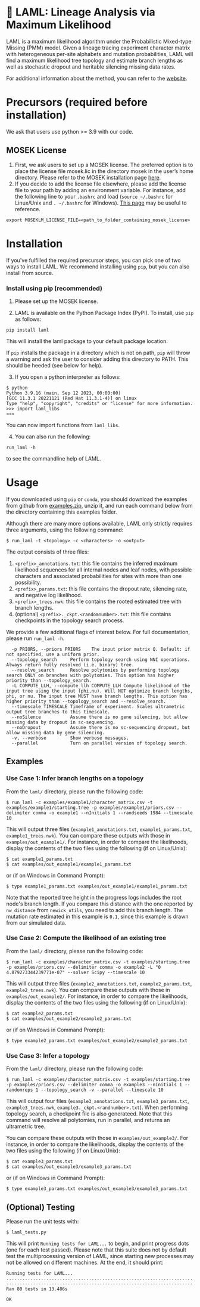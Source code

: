# :camel: LAML: Lineage Analysis via Maximum Likelihood

LAML is a maximum likelihood algorithm under the Probabilistic Mixed-type Missing (PMM) model. Given a lineage tracing experiment character matrix with heterogeneous per-site alphabets and mutation probabilities, LAML will find a maximum likelihood tree topology and estimate branch lengths as well as stochastic dropout and heritable silencing missing data rates. 

For additional information about the method, you can refer to the [website](https://raphael-group.github.io/laml/).
# Precursors (required before installation)

We ask that users use python >= 3.9 with our code. 
<!--Please note that if you're using a M1 Mac, you should use python >= 3.8.-->

## MOSEK License
1. First, we ask users to set up a MOSEK license. The preferred option is to place the license file mosek.lic in the directory mosek in the user’s home directory. Please refer to the MOSEK installation page [here](https://www.mosek.com/products/academic-licenses/).
2. If you decide to add the license file elsewhere, please add the license file to your path by adding an environment variable. For instance, add the following line to your `.bashrc` and load (`source ~/.bashrc` for Linux/Unix and `. ~/.bashrc` for Windows). [This page](https://docs.mosek.com/latest/licensing/client-setup.html) may be useful to reference.

```
export MOSEKLM_LICENSE_FILE=<path_to_folder_containing_mosek_license>
```

# Installation
If you've fulfilled the required precursor steps, you can pick one of two ways to install LAML. We recommend installing using `pip`, but you can also install from source.

### Install using pip (recommended)

1. Please set up the MOSEK license. 

2. LAML is available on the Python Package Index (PyPI). To install, use `pip` as follows:
```
pip install laml 
```
This will install the laml package to your default package location. 
<!--If you would like to specify a separate installation location, you can use the flag: `--prefix="<your_preferred_install_dir>`, then set this prefix in your PATH and PYTHONPATH (see below for help).-->

If `pip` installs the package in a directory which is not on path, `pip` will throw a warning and ask the user to consider adding this directory to PATH. This should be heeded (see below for help).

3. If you open a python interpreter as follows:

```
$ python
Python 3.9.16 (main, Sep 12 2023, 00:00:00)
[GCC 11.3.1 20221121 (Red Hat 11.3.1-4)] on linux
Type "help", "copyright", "credits" or "license" for more information.
>>> import laml_libs 
>>>
```
You can now import functions from `laml_libs`.

4. You can also run the following:

```
run_laml -h
```
to see the commandline help of LAML.




# Usage

If you downloaded using `pip` or `conda`, you should download the examples from github from [examples.zip](https://github.com/raphael-group/laml/tree/master/examples.zip), unzip it, and run each command below from the directory containing this examples folder. 

Although there are many more options available, LAML only strictly requires three arguments, using the following command:
```
$ run_laml -t <topology> -c <characters> -o <output> 
```

The output consists of three files: 

1. `<prefix>_annotations.txt`: this file contains the inferred maximum likelihood sequences for all internal nodes and leaf nodes, with possible characters and associated probabilities for sites with more than one possibility.
2. `<prefix>_params.txt`: this file contains the dropout rate, silencing rate, and negative log likelihood.
3. `<prefix>_trees.nwk`: this file contains the rooted estimated tree with branch lengths.
4. (optional) `<prefix>._ckpt.<randomnumber>.txt`: this file contains checkpoints in the topology search process.

We provide a few additional flags of interest below. For full documentation, please run `run_laml -h`. 
```
  -p PRIORS, --priors PRIORS    The input prior matrix Q. Default: if not specified, use a uniform prior.
  --topology_search     Perform topology search using NNI operations. Always return fully resolved (i.e. binary) tree.
  --resolve_search      Resolve polytomies by performing topology search ONLY on branches with polytomies. This option has higher priority than --topology_search.
  -L COMPUTE_LLH, --compute_llh COMPUTE_LLH Compute likelihood of the input tree using the input (phi,nu). Will NOT optimize branch lengths, phi, or nu. The input tree MUST have branch lengths. This option has higher priority than --topology_search and --resolve_search.
  --timescale TIMESCALE Timeframe of experiment. Scales ultrametric output tree branches to this timescale.
  --noSilence           Assume there is no gene silencing, but allow missing data by dropout in sc-sequencing.
  --noDropout           Assume there is no sc-sequencing dropout, but allow missing data by gene silencing.
  -v, --verbose         Show verbose messages.
  --parallel            Turn on parallel version of topology search.
```

## Examples

<!--Note that if you get an error in trying the following commands (especially use case 3), please make sure you have set up the MOSEK license file.-->

### Use Case 1: Infer branch lengths on a topology

From the `laml/` directory, please run the following code:
```
$ run_laml -c examples/example1/character_matrix.csv -t examples/example1/starting.tree -p examples/example1/priors.csv --delimiter comma -o example1 --nInitials 1 --randseeds 1984 --timescale 10
```

This will output three files (`example1_annotations.txt`, `example1_params.txt`, `example1_trees.nwk`). You can compare these outputs with those in `examples/out_example1/`. For instance, in order to compare the likelihoods, display the contents of the two files using the following (if on Linux/Unix):
```
$ cat example1_params.txt
$ cat examples/out_example1/example1_params.txt
```
or (if on Windows in Command Prompt):
```
$ type example1_params.txt examples/out_example1/example1_params.txt
```

Note that the reported tree height in the progress logs includes the root node's branch length. If you compare this distance with the one reported by `nw_distance` from `newick_utils`, you need to add this branch length. The mutation rate estimated in this example is `0.1`, since this example is drawn from our simulated data.

### Use Case 2: Compute the likelihood of an existing tree

From the `laml/` directory, please run the following code:
```
$ run_laml -c examples/character_matrix.csv -t examples/starting.tree -p examples/priors.csv --delimiter comma -o example2 -L "0 4.879273344239771e-07" --solver Scipy --timescale 10
```

This will output three files (`example2_annotations.txt`, `example2_params.txt`, `example2_trees.nwk`). You can compare these outputs with those in `examples/out_example2/`. For instance, in order to compare the likelihoods, display the contents of the two files using the following (if on Linux/Unix):
```
$ cat example2_params.txt
$ cat examples/out_example2/example2_params.txt
```
or (if on Windows in Command Prompt):
```
$ type example2_params.txt examples/out_example2/example2_params.txt
```

### Use Case 3: Infer a topology

From the `laml/` directory, please run the following code:
```
$ run_laml -c examples/character_matrix.csv -t examples/starting.tree -p examples/priors.csv --delimiter comma -o example3 --nInitials 1 --randomreps 1 --topology_search -v --parallel --timescale 10
```

This will output four files (`example3_annotations.txt`, `example3_params.txt`, `example3_trees.nwk`, `example3._ckpt.<randnumber>.txt`). When performing topology search, a checkpoint file is also generateed. Note that this command will resolve all polytomies, run in parallel, and returns an ultrametric tree.

You can compare these outputs with those in `examples/out_example3/`. For instance, in order to compare the likelihoods, display the contents of the two files using the following (if on Linux/Unix):
```
$ cat example3_params.txt
$ cat examples/out_example3/example3_params.txt
```
or (if on Windows in Command Prompt):
```
$ type example3_params.txt examples/out_example3/example3_params.txt
```

## (Optional) Testing

Please run the unit tests with:

```
$ laml_tests.py 
```
This will print `Running tests for LAML...` to begin, and print progress dots (one for each test passed). Please note that this suite does not by default test the multiprocessing version of LAML, since starting new processes may not be allowed on different machines.
At the end, it should print:
```
Running tests for LAML...
................................................................................
----------------------------------------------------------------------
Ran 80 tests in 13.486s

OK
```

